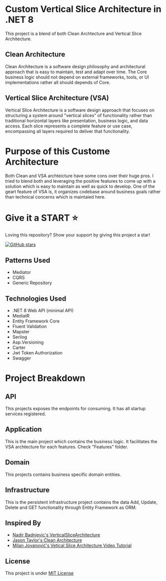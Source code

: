 # Custom Vertical Slice Architecture in .NET 8
This project is a blend of both Clean Archtecture and Vertical Slice Architecture.
## Clean Architecture
Clean Architecture is a software design philosophy and architectural approach that is easy to maintain, test and adapt over time. The Core business logic should not depend on external frameworks, tools, or UI implementations rather all should depends of Core.
## Vertical Slice Architecture (VSA)
Vertical Slice Architecture is a software design approach that focuses on structuring a system around "vertical slices" of functionality rather than traditional horizontal layers like presentation, business logic, and data access. Each slice represents a complete feature or use case, encompassing all layers required to deliver that functionality.

# Purpose of this Custome Architecture
Both Clean and VSA archteicture have some cons over their huge pros. I tried to blend both and leveraging the positive features to come up with a solution which is easy to maintain as well as quick to develop. One of the geart feature of VSA is, it organizes codebase around business goals rather than technical concerns which is maintaied here.

# Give it a START :star:
Loving this repository? Show your support by giving this project a star!

[![GitHub stars](https://img.shields.io/github/stars/tilok369/custom-vsa-architecture.svg?style=social&label=Star)](https://github.com/tilok369/custom-vsa-architecture)

## Patterns Used
- Mediator
- CQRS
- Generic Repository

## Technologies Used
- .NET 8 Web API (minimal API)
- MediatR
- Entity Framework Core
- Fluent Validation
- Mapster
- Serilog
- Asp.Versioning
- Carter
- Jwt Token Authorization
- Swagger

# Project Breakdown
## API
This projects exposes the endpoints for consuming. It has all startup services registered.
## Application
This is the main project which contains the business logic. It facilitates the VSA archtecture for each features. Check "Features" folder.
## Domain
This projects contains business specific domain entities.
## Infrastructure
This is the persistent infrastructure project contains the data Add, Update, Delete and GET functionality through Entity Framework as ORM. 

## Inspired By
- [Nadir Badnjevic's VerticalSliceArchitecture](https://github.com/nadirbad/VerticalSliceArchitecture)
- [Jason Taylor's Clean Architecture](https://github.com/jasontaylordev/CleanArchitecture)
- [Milan Jovanović's Vetical Slice Architecture Video Tutorial](https://www.youtube.com/watch?v=msjnfdeDCmo)

## License
This project is under [MIT License](https://github.com/tilok369/custom-vsa-architecture/tree/main?tab=MIT-1-ov-file)
